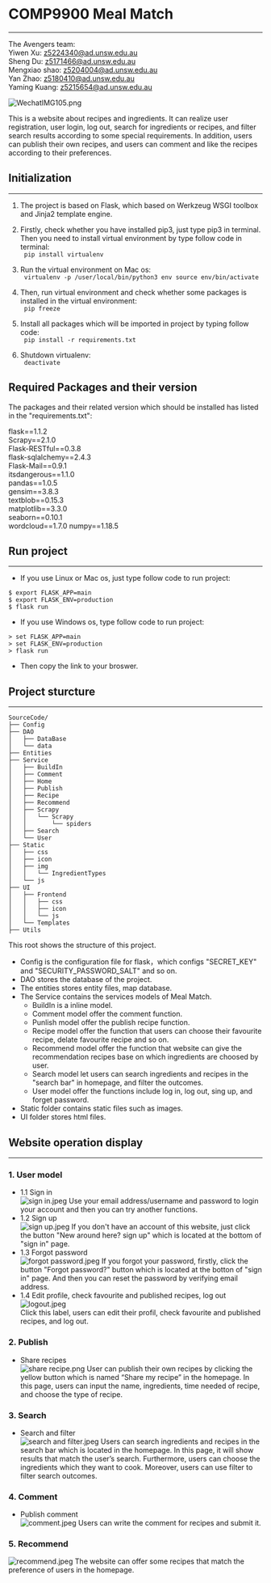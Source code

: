 # COMP9900 Meal Match
---
The Avengers team:  
Yiwen Xu: z5224340@ad.unsw.edu.au  
Sheng Du: z5171466@ad.unsw.edu.au  
Mengxiao shao: z5204004@ad.unsw.edu.au  
Yan Zhao: z5180410@ad.unsw.edu.au  
Yaming Kuang: z5215654@ad.unsw.edu.au

![WechatIMG105.png](https://i.loli.net/2020/08/06/wEyFOMuHzARmoTh.png)

This is a website about recipes and ingredients. It can realize user registration, user login, log out, search for ingredients or recipes, and filter search results according to some special requirements. In addition, users can publish their own recipes, and users can comment and like the recipes according to their preferences.
## Initialization
---
1. The project is based on Flask, which based on Werkzeug WSGI toolbox and Jinja2 template engine.  
2. Firstly, check whether you have installed pip3, just type pip3 in terminal. Then you need to install virtual environment by type follow code in terminal:    
` pip install virtualenv`

3. Run the virtual environment on Mac os:  
` virtualenv -p /user/local/bin/python3 env source env/bin/activate`

4. Then, run virtual environment and check whether some packages is installed in the virtual environment:  
` pip freeze`  

5. Install all packages which will be imported in project by typing follow code:  
` pip install -r requirements.txt` 

6. Shutdown virtualenv:  
` deactivate`  

## Required Packages and their version  

The packages and their related version which should be installed has listed in the "requirements.txt":  

 flask==1.1.2  
 Scrapy==2.1.0  
 Flask-RESTful==0.3.8  
 flask-sqlalchemy==2.4.3  
 Flask-Mail==0.9.1  
 itsdangerous==1.1.0  
 pandas==1.0.5  
 gensim==3.8.3  
 textblob==0.15.3  
 matplotlib==3.3.0  
 seaborn==0.10.1  
 wordcloud==1.7.0
 numpy==1.18.5

## Run project
---
* If you use Linux or Mac os, just type follow code to run project:  
```
$ export FLASK_APP=main
$ export FLASK_ENV=production
$ flask run
```
* If you use Windows os, type follow code to run project:  
```
> set FLASK_APP=main
> set FLASK_ENV=production
> flask run
```
* Then copy the link to your broswer.

## Project sturcture
---
```
SourceCode/  
├── Config  
├── DAO  
│   ├── DataBase  
│   └── data  
├── Entities  
├── Service  
│   ├── BuildIn  
│   ├── Comment  
│   ├── Home  
│   ├── Publish  
│   ├── Recipe  
│   ├── Recommend  
│   ├── Scrapy  
│   │   └── Scrapy  
│   │       └── spiders  
│   ├── Search  
│   └── User  
├── Static  
│   ├── css  
│   ├── icon  
│   ├── img  
│   │   └── IngredientTypes  
│   └── js  
├── UI  
│   ├── Frontend  
│   │   ├── css  
│   │   ├── icon  
│   │   └── js  
│   └── Templates  
├── Utils  
```

This root shows the structure of this project.
* Config is the configuration file for flask，which configs "SECRET_KEY" and "SECURITY_PASSWORD_SALT" and so on.  
* DAO stores the database of the project.  
* The entities stores entity files, map database.
* The Service  contains the services models of Meal Match.  
  * BuildIn is a inline model.  
  * Comment model offer the comment function.  
  * Punlish model offer the publish recipe function.  
  * Recipe model offer the function that users can choose their favourite recipe, delate favourite recipe and so on.
  * Recommend model offer the function that website can give the recommendation recipes base on which ingredients are choosed by user.
  * Search model let users can search ingredients and recipes in the "search bar" in homepage, and filter the outcomes. 
  * User model offer the functions include log in, log out, sing up, and forget password.
* Static folder contains static files such as images.
* UI folder stores html files.  

## Website operation display
---
### 1. User model
* 1.1 Sign in  
![sign in.jpeg](https://i.loli.net/2020/08/01/nlZeHB8fTmEQ4vs.jpg)
Use your email address/username and password to login your account and then you can try another functions.  
* 1.2 Sign up  
![sign up.jpeg](https://i.loli.net/2020/08/01/YVNq1efdjGEQL7R.jpg)
If you don't have an account of this website, just click the button "New around here? sign up" which is located at the bottom of "sign in" page.  
* 1.3 Forgot password  
![forgot password.jpeg](https://i.loli.net/2020/08/01/LrBA4s3m1fuW6Sa.jpg)
If you forgot your password, firstly, click the button "Forgot password?" button which is located at the botton of "sign in" page. And then you can reset the password by verifying email address.
* 1.4 Edit profile, check favourite and published recipes, log out  
![logout.jpeg](https://i.loli.net/2020/08/01/ZVH5rATcRF9Qxv6.jpg)  
Click this label, users can edit their profil, check favourite and published recipes, and log out.
### 2. Publish
* Share recipes  
![share recipe.png](https://i.loli.net/2020/07/29/qpVrJE7HO6jidfD.png)
User can publish their own recipes by clicking the yellow button which is named “Share my recipe” in the homepage. In this page, users can input the name, ingredients, time needed of recipe, and choose the type of recipe.  
### 3. Search
* Search and filter  
![search and filter.jpeg](https://i.loli.net/2020/08/01/RYb5NQwJnmUDiEr.jpg)
Users can search ingredients and recipes in the search bar which is located in the homepage. In this page, it will show results that match the user’s search. Furthermore, users can choose the ingredients which they want to cook. Moreover, users can use filter to filter search outcomes.
### 4. Comment
* Publish comment  
![comment.jpeg](https://i.loli.net/2020/08/01/q8lVBLIUFtnEa6o.jpg)
Users can write the comment for recipes and submit it.
### 5. Recommend
![recommend.jpeg](https://i.loli.net/2020/08/01/uFsdTBEAzacQgVY.jpg)
The website can offer some recipes that match the preference of users in the homepage.
